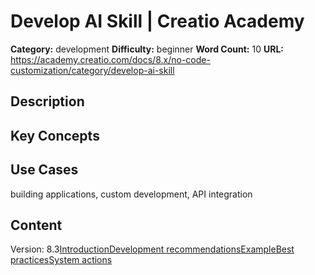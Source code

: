 # Develop AI Skill | Creatio Academy

**Category:** development **Difficulty:** beginner **Word Count:** 10 **URL:**
https://academy.creatio.com/docs/8.x/no-code-customization/category/develop-ai-skill

## Description

## Key Concepts

## Use Cases

building applications, custom development, API integration

## Content

Version:
8.3[Introduction](/docs/8.x/no-code-customization/customization-tools/ai-tools/creatio-ai/develop-ai-skill/introduction-to-ai-skill-development)[Development recommendations](/docs/8.x/no-code-customization/customization-tools/ai-tools/creatio-ai/develop-ai-skill/intent-development-recommendations)[Example](/docs/8.x/no-code-customization/customization-tools/ai-tools/creatio-ai/develop-ai-skill/develop-ai-skill-example)[Best practices](/docs/8.x/no-code-customization/customization-tools/ai-tools/creatio-ai/develop-ai-skill/best-practices-for-ai-skill-development)[System actions](/docs/8.x/no-code-customization/customization-tools/ai-tools/creatio-ai/develop-ai-skill/system-actions)
